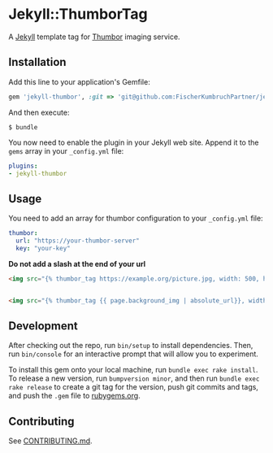 # Jekyll::ThumborTag

A [Jekyll](https://jekyllrb.com/) template tag for [Thumbor](https://github.com/thumbor/thumbor) imaging service.

## Installation

Add this line to your application's Gemfile:

```ruby
gem 'jekyll-thumbor', :git => 'git@github.com:FischerKumbruchPartner/jekyll-thumbor.git'
```

And then execute:

```
$ bundle
```

You now need to enable the plugin in your Jekyll web site. Append it to the `gems` array in your `_config.yml` file:

```yaml
plugins:
- jekyll-thumbor
```

## Usage
You need to add an array for thumbor configuration to your `_config.yml` file:

```yaml
thumbor:
  url: "https://your-thumbor-server"
  key: "your-key"
```
**Do not add a slash at the end of your url**


```html
<img src="{% thumbor_tag https://example.org/picture.jpg, width: 500, height: 500 %}">


<img src="{% thumbor_tag {{ page.background_img | absolute_url}}, width: 500, height: 500 %}">
```

## Development

After checking out the repo, run `bin/setup` to install dependencies. Then, run `bin/console` for an interactive prompt that will allow you to experiment.

To install this gem onto your local machine, run `bundle exec rake install`. To release a new version, run `bumpversion minor`, and then run `bundle exec rake release` to create a git tag for the version, push git commits and tags, and push the `.gem` file to [rubygems.org](https://rubygems.org).

## Contributing

See [CONTRIBUTING.md](CONTRIBUTING.md).
